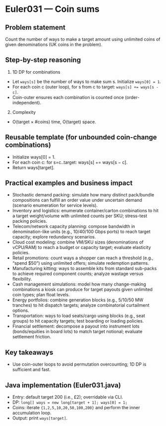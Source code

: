 # Euler031 — Coin sums

## Problem statement

Count the number of ways to make a target amount using unlimited coins of given denominations (UK coins in the problem).

## Step-by-step reasoning

1) 1D DP for combinations
- Let `ways[s]` be the number of ways to make sum s. Initialize `ways[0] = 1`.
- For each coin c (outer loop), for s from c to target: `ways[s] += ways[s - c]`.
- Coin-outer ensures each combination is counted once (order-independent).

2) Complexity
- O(target × #coins) time, O(target) space.

## Reusable template (for unbounded coin-change combinations)

- Initialize ways[0] = 1.
- For each coin c: for s=c..target: ways[s] += ways[s − c].
- Return ways[target].

## Practical examples and business impact

- Stochastic demand packing: simulate how many distinct pack/bundle compositions can fulfill an order value under uncertain demand (scenario enumeration for service levels).
- Inventory and logistics: enumerate container/carton combinations to hit a target weight/volume with unlimited counts per SKU; stress-test packing policies.
- Telecom/network capacity planning: compose bandwidth in denomination-like units (e.g., 10/40/100 Gbps ports) to reach target capacity; explore redundancy scenarios.
- Cloud cost modeling: combine VM/SKU sizes (denominations of vCPU/RAM) to reach a budget or capacity target; evaluate elasticity policies.
- Retail promotions: count ways a shopper can reach a threshold (e.g., “spend $50”) using unlimited offers; simulate redemption patterns.
- Manufacturing kitting: ways to assemble kits from standard sub-packs to achieve required component counts; analyze wastage versus flexibility.
- Cash management simulations: model how many change-making combinations a kiosk can produce for target payouts given unlimited coin types; plan float levels.
- Energy portfolios: combine generation blocks (e.g., 5/10/50 MW tranches) to hit dispatch targets; analyze combinatorial curtailment options.
- Transportation: ways to load seats/cargo using blocks (e.g., seat groups) to hit capacity targets; test boarding or loading policies.
- Financial settlement: decompose a payout into instrument lots (bonds/equities in board lots) to match target notional; evaluate settlement friction.

## Key takeaways

- Use coin-outer loops to avoid permutation overcounting; 1D DP is sufficient and fast.

## Java implementation (Euler031.java)

- Entry: default target 200 (i.e., £2); overridable via CLI.
- DP: `long[] ways = new long[target + 1]; ways[0] = 1;`
- Coins: iterate `{1,2,5,10,20,50,100,200}` and perform the inner accumulation loop.
- Output: print `ways[target]`.
